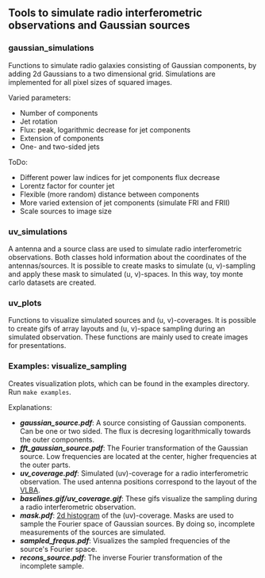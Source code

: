 ## Tools to simulate radio interferometric observations and Gaussian sources


### gaussian_simulations

Functions to simulate radio galaxies consisting of Gaussian components, by adding 2d Gaussians to a two dimensional grid. Simulations are implemented for all pixel sizes of squared images.

Varied parameters:
* Number of components
* Jet rotation
* Flux: peak, logarithmic decrease for jet components
* Extension of components
* One- and two-sided jets 

ToDo:
* Different power law indices for jet components flux decrease
* Lorentz factor for counter jet
* Flexible (more random) distance between components
* More varied extension of jet components (simulate FRI and FRII)
* Scale sources to image size

### uv_simulations

A antenna and a source class are used to simulate radio interferometric observations. Both classes hold information about the coordinates of the antennas/sources. It is possible to create masks to simulate (u, v)-sampling and apply these mask to 
simulated (u, v)-spaces. In this way, toy monte carlo datasets are created.


### uv_plots

Functions to visualize simulated sources and (u, v)-coverages. It is possible to create gifs of array layouts and 
(u, v)-space sampling during an simulated observation. These functions are mainly used to create images for 
presentations.

### Examples: visualize_sampling 
Creates visualization plots, which can be found in the examples directory. Run `make examples`.

Explanations:
* ***gaussian_source.pdf***: A source consisting of Gaussian components. Can be one or two sided.
  The flux is decresing logarithmically towards the outer components.
* ***fft_gaussian_source.pdf***: The Fourier transformation of the Gaussian source. Low frequencies 
  are located at the center, higher frequencies at the outer parts.
* ***uv_coverage.pdf***: Simulated (uv)-coverage for a radio interferometric observation. The used antenna
  positions correspond to the layout of the [VLBA](https://science.nrao.edu/facilities/vlba/introduction-to-the-VLBA).
* ***baselines.gif/uv_coverage.gif***: These gifs visualize the sampling during a radio interferometric observation.
* ***mask.pdf***: [2d histogram](https://docs.scipy.org/doc/numpy/reference/generated/numpy.histogram2d.html)
  of the (uv)-coverage. Masks are used to sample the Fourier space of Gaussian sources. By
  doing so, incomplete measurements of the sources are simulated.
* ***sampled_frequs.pdf***: Visualizes the sampled frequencies of the source's Fourier space.
* ***recons_source.pdf***: The inverse Fourier transformation of the incomplete sample.
